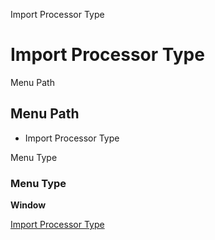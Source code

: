 
Import Processor Type
# Import Processor Type



Menu Path
## Menu Path



- Import Processor Type

Menu Type
### Menu Type

**Window**


[Import Processor Type](functional-guide/window/window-import-processor-type.md)